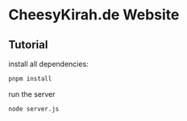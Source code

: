 # CheesyKirah.de Website

## Tutorial

install all dependencies:

  ```bash
  pnpm install
  ```

run the server

  ```bash
  node server.js
  ```
